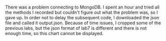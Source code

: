 There was a problem connecting to MongoDB. I spent an hour and tried all the methods I recorded but couldn't figure out what the problem was, so I gave up. In order not to delay the subsequent code, I downloaded the json file and called it output.json. Because of time issues, I cropped some of the previous labs, but the json format of lab7 is different and there is not enough time, so this chart cannot be displayed.
